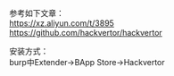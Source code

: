 参考如下文章：  
https://xz.aliyun.com/t/3895  
https://github.com/hackvertor/hackvertor

安装方式：  
burp中Extender->BApp Store->Hackvertor
